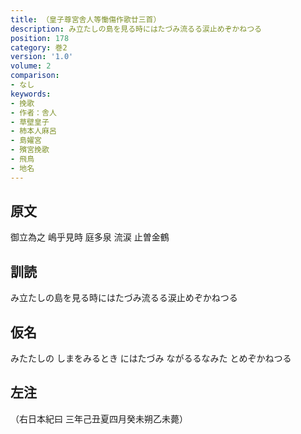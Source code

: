 ```yaml
---
title: （皇子尊宮舎人等慟傷作歌廿三首）
description: み立たしの島を見る時にはたづみ流るる涙止めぞかねつる
position: 178
category: 巻2
version: '1.0'
volume: 2
comparison:
- なし
keywords:
- 挽歌
- 作者：舎人
- 草壁皇子
- 柿本人麻呂
- 島嬥宮
- 殯宮挽歌
- 飛鳥
- 地名
---
```


## 原文

御立為之 嶋乎見時 庭多泉 流涙 止曽金鶴

## 訓読

み立たしの島を見る時にはたづみ流るる涙止めぞかねつる

## 仮名

みたたしの しまをみるとき にはたづみ ながるるなみた とめぞかねつる

## 左注

（右日本紀曰 三年己丑夏四月癸未朔乙未薨）
